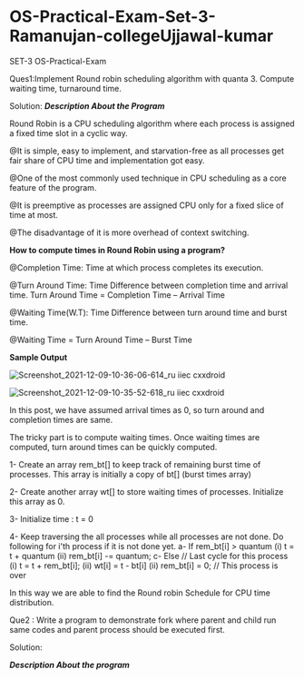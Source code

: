 # OS-Practical-Exam-Set-3-Ramanujan-collegeUjjawal-kumar

SET-3 OS-Practical-Exam

Ques1:Implement Round robin scheduling algorithm with quanta 3. Compute waiting time, 
turnaround time.

Solution:
*********Description About the Program*********

Round Robin is a CPU scheduling algorithm where each process is assigned a fixed time slot in a cyclic way.

@It is simple, easy to implement, and starvation-free as all processes get fair share of CPU time and implementation got easy. 

@One of the most commonly used technique in CPU scheduling as a core feature of the program.

@It is preemptive as processes are assigned CPU only for a fixed slice of time at most.

@The disadvantage of it is more overhead of context switching.

**How to compute times in Round Robin using a program?**

@Completion Time: Time at which process completes its execution.

@Turn Around Time: Time Difference between completion time and arrival time. Turn Around Time = Completion Time – Arrival Time

@Waiting Time(W.T): Time Difference between turn around time and burst time. 

@Waiting Time = Turn Around Time – Burst Time

**Sample Output**

![Screenshot_2021-12-09-10-36-06-614_ru iiec cxxdroid](https://user-images.githubusercontent.com/83595564/145340001-f5e7b947-7114-422f-8988-c8734c21f330.jpg)

 
 ![Screenshot_2021-12-09-10-35-52-618_ru iiec cxxdroid](https://user-images.githubusercontent.com/83595564/145339365-2f379d0a-f5e1-4fd2-8372-c40401c890d9.jpg)
 
In this post, we have assumed arrival times as 0, so turn around and completion times are same.

The tricky part is to compute waiting times. Once waiting times are computed, turn around times can be quickly computed.

1- Create an array rem_bt[] to keep track of remaining
   burst time of processes. This array is initially a 
   copy of bt[] (burst times array)
   
2- Create another array wt[] to store waiting times
   of processes. Initialize this array as 0.
   
3- Initialize time : t = 0

4- Keep traversing the all processes while all processes
   are not done. Do following for i'th process if it is
   not done yet.
    a- If rem_bt[i] > quantum
       (i)  t = t + quantum
       (ii) rem_bt[i] -= quantum;
    c- Else // Last cycle for this process
       (i)  t = t + rem_bt[i];
       (ii) wt[i] = t - bt[i]
       (ii) rem_bt[i] = 0; // This process is over
       
In this way we are able to find the Round robin Schedule for CPU time distribution. 


Que2 : Write a program to demonstrate fork where parent and child run same codes and parent 
process should be executed first.

Solution:

***Description About the program***


